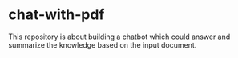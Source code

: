 # chat-with-pdf
This repository is about building a chatbot which could answer and summarize the knowledge based on the input document.
